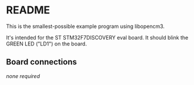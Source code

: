 # README

This is the smallest-possible example program using libopencm3.

It's intended for the ST STM32F7DISCOVERY eval board. It should blink
the GREEN LED ("LD1") on the board.

## Board connections

*none required*
